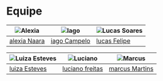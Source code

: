 # Equipe

|![Alexia](https://avatars.githubusercontent.com/u/61877198?v=4)|![Iago](https://github.com/iagoscm.png) | ![Lucas Soares](https://github.com/lucasfs1007.png) |
| - | - | - |
|[alexia Naara](https://github.com/alexianaa) | [iago Campelo](https://github.com/iagoscm) | [lucas Felipe](https://github.com/lucasfs1007) |


|![Luiza Esteves](https://avatars.githubusercontent.com/u/69515514?v=4) | ![Luciano](https://avatars.githubusercontent.com/u/88516249?v=4) | ![Marcus](https://avatars.githubusercontent.com/u/89209017?v=4)|
| - | - | - |
[luiza Esteves](https://github.com/luiza-esteves) | [luciano freitas ](https://github.com/luciano-freitas-melo) | [marcus Martins](https://github.com/marcusmartinsxx)